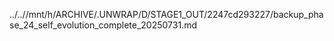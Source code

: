 ../..//mnt/h/ARCHIVE/.UNWRAP/D/STAGE1_OUT/2247cd293227/backup_phase_24_self_evolution_complete_20250731.md